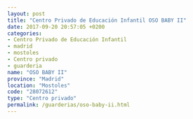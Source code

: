 ```yaml
---
layout: post
title: "Centro Privado de Educación Infantil OSO BABY II"
date: 2017-09-20 20:57:05 +0200
categories:
- Centro Privado de Educación Infantil
- madrid
- mostoles
- Centro privado
- guarderia
name: "OSO BABY II"
province: "Madrid"
location: "Mostoles"
code: "28072612"
type: "Centro privado"
permalink: /guarderias/oso-baby-ii.html
---
```

